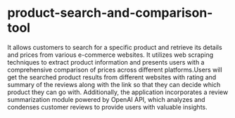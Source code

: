 # product-search-and-comparison-tool
It allows customers to search  for a specific product and retrieve its details and prices from various e-commerce websites.  It utilizes web scraping techniques to extract product information and presents users with  a comprehensive comparison of prices across different platforms.Users will get the searched product results from different websites with rating and summary of the reviews along with the link so that they can decide which product they can go with. Additionally, the application incorporates a review summarization module powered by OpenAI API, which analyzes and condenses customer reviews to provide users with valuable insights.
